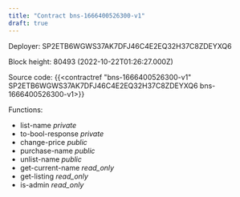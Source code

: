 ```yaml
---
title: "Contract bns-1666400526300-v1"
draft: true
---
```

Deployer: SP2ETB6WGWS37AK7DFJ46C4E2EQ32H37C8ZDEYXQ6


 



Block height: 80493 (2022-10-22T01:26:27.000Z)

Source code: {{<contractref "bns-1666400526300-v1" SP2ETB6WGWS37AK7DFJ46C4E2EQ32H37C8ZDEYXQ6 bns-1666400526300-v1>}}

Functions:

* list-name _private_
* to-bool-response _private_
* change-price _public_
* purchase-name _public_
* unlist-name _public_
* get-current-name _read_only_
* get-listing _read_only_
* is-admin _read_only_

